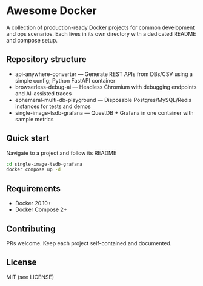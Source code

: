 # Awesome Docker

A collection of production-ready Docker projects for common development and ops scenarios. Each lives in its own directory with a dedicated README and compose setup.

## Repository structure

- api-anywhere-converter — Generate REST APIs from DBs/CSV using a simple config; Python FastAPI container
- browserless-debug-ai — Headless Chromium with debugging endpoints and AI-assisted traces
- ephemeral-multi-db-playground — Disposable Postgres/MySQL/Redis instances for tests and demos
- single-image-tsdb-grafana — QuestDB + Grafana in one container with sample metrics

## Quick start

Navigate to a project and follow its README
```bash
cd single-image-tsdb-grafana
docker compose up -d
```

## Requirements
- Docker 20.10+
- Docker Compose 2+

## Contributing
PRs welcome. Keep each project self-contained and documented.

## License
MIT (see LICENSE)
